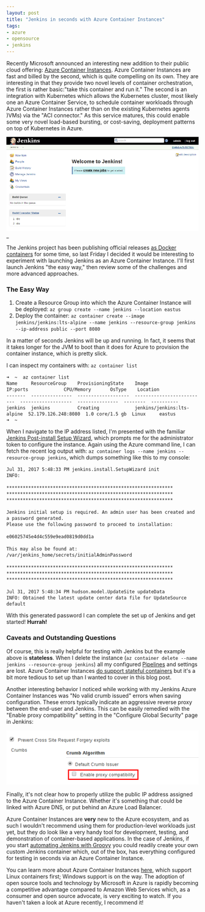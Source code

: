 ```yaml
---
layout: post
title: "Jenkins in seconds with Azure Container Instances"
tags:
- azure
- opensource
- jenkins
---
```



Recently Microsoft announced an interesting new addition to their public cloud
offering: [Azure Container Instances](https://azure.microsoft.com/en-us/blog/announcing-azure-container-instances/).
Azure Container Instances are fast and billed by the second, which is quite
compelling on its own. They are interesting in that they provide two novel
levels of container orchestration, the first is rather basic:"take this
container and run it." The second is an integration with Kubernetes which
allows the Kubernetes cluster, most likely one an Azure Container Service, to
schedule container workloads through Azure Container Instances rather than on
the existing Kubernetes agents )VMs) via the "ACI connector." As this service
matures, this could enable some very novel load-based bursting, or cost-saving,
deployment patterns on top of Kubernetes in Azure.

![Jenkins on Azure Container Instances](/images/post-images/jenkins-aci/jenkins-home.png)_

The Jenkins project has been publishing official releases [as Docker
containers](https://hub.docker.com/r/jenkins/jenkins) for some time, so last
Friday I decided it would be interesting to experiment with launching Jenkins
as an Azure Container Instance. I'll first launch Jenkins "the easy way," then
review some of the challenges and more advanced approaches.

### The Easy Way

1. Create a Resource Group into which the Azure Container Instance will be deployed:
   `az group create --name jenkins --location eastus`
1. Deploy the container:
   `az container create --image jenkins/jenkins:lts-alpine --name jenkins --resource-group jenkins --ip-address public --port 8080`

In a matter of seconds Jenkins will be up and running. In fact, it seems that
it takes longer for the JVM to boot than it does for Azure to provision the
container instance, which is pretty slick.

I can inspect my containers with: `az container list`

    ➜  ~  az container list
    Name     ResourceGroup    ProvisioningState    Image                       IP:ports             CPU/Memory       OsType    Location
    -------  ---------------  -------------------  --------------------------  -------------------  ---------------  --------  ----------
    jenkins  jenkins          Creating             jenkins/jenkins:lts-alpine  52.179.126.248:8080  1.0 core/1.5 gb  Linux     eastus
    ➜  ~


When I navigate to the IP address listed, I'm presented with the familiar
[Jenkins Post-install Setup
Wizard](https://jenkins.io/doc/book/getting-started/installing/#setupwizard),
which prompts me for the administrator token to configure the instance. Again
using the Azure command line, I can fetch the recent log output with: `az
container logs --name jenkins --resource-group jenkins`, which dumps something
like this to my console:


    Jul 31, 2017 5:48:33 PM jenkins.install.SetupWizard init
    INFO:

    *************************************************************
    *************************************************************
    *************************************************************

    Jenkins initial setup is required. An admin user has been created and a password generated.
    Please use the following password to proceed to installation:

    e06025745e4d4c559e9ead0819d0dd1a

    This may also be found at: /var/jenkins_home/secrets/initialAdminPassword

    *************************************************************
    *************************************************************
    *************************************************************

    Jul 31, 2017 5:48:34 PM hudson.model.UpdateSite updateData
    INFO: Obtained the latest update center data file for UpdateSource default


With this generated password I can complete the set up of Jenkins and get
started! **Hurrah!**

### Caveats and Outstanding Questions

Of course, this is really helpful for testing with Jenkins but the example above
is **stateless**. When I delete the instance (`az container delete --name
jenkins --resource-group jenkins`) all my configured
[Pipelines](https://jenkins.io/doc/book/pipeline) and settings are lost. Azure
Container Instances [do support stateful
containers](https://docs.microsoft.com/en-us/azure/container-instances/container-instances-mounting-azure-files-volume)
but it's a bit more tedious to set up than I wanted to cover in this blog post.


Another interesting behavior I noticed while working with my Jenkins Azure
Container Instances was "No valid crumb issued" errors when saving
configuration. These errors
typically indicate an aggressive reverse proxy between the end-user and
Jenkins. This can be easily remedied with the "Enable proxy compatibility"
setting in the "Configure Global Security" page in Jenkins:

![Crumb compatibility](/images/post-images/jenkins-aci/crumb-proxy.png)


Finally, it's not clear how to properly utilize the public IP address assigned
to the Azure Container Instance. Whether it's something that could be linked
with Azure DNS, or put behind an Azure Load Balancer.

Azure Container Instances are **very** new to the Azure ecosystem, and as such
I wouldn't recommend using them for production-level workloads just yet, but
they do look like a very handy tool for development, testing, and demonstration
of container-based applications. In the case of Jenkins, if you start
[automating Jenkins with Groovy](/2017/07/24/groovy-automation-for-jenkins.html) you could readily
create your own custom Jenkins container which, out of the box, has everything
configured for testing in seconds via an Azure Container Instance.


You can learn more about Azure Container Instances
[here](https://docs.microsoft.com/en-us/azure/container-instances/), which
support Linux containers first; Windows support is on the way. The adoption of
open source tools and technology by Microsoft in Azure is rapidly becoming a
competitive advantage compared to Amazon Web Services which, as a consumer and
open source advocate, is very exciting to watch. If you haven't taken a look at
Azure recently, I recommend it!
